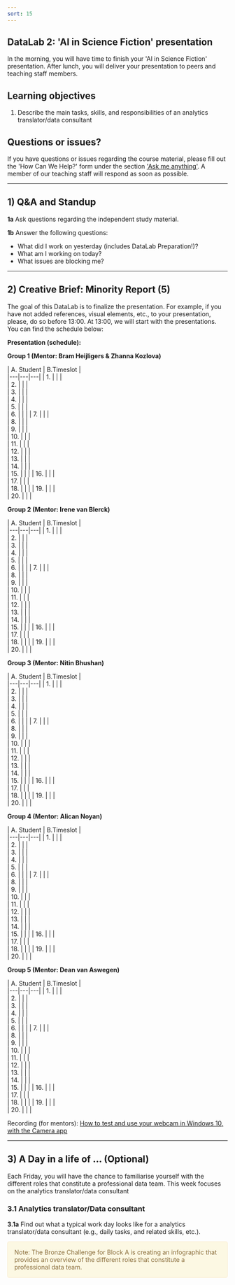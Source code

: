 ```yaml
---
sort: 15
---
```


## DataLab 2: 'AI in Science Fiction' presentation

In the morning, you will have time to finish your 'AI in Science Fiction' presentation. After lunch, you will deliver your presentation to peers and teaching staff members.  

## Learning objectives

1. Describe the main tasks, skills, and responsibilities of an analytics translator/data consultant

## Questions or issues?

If you have questions or issues regarding the course material, please fill out the 'How Can We Help?' form under the section ['Ask me anything'](https://adsai.buas.nl/Contact%20Us/). A member of our teaching staff will respond as soon as possible.

***

## 1) Q&A and Standup

__1a__ Ask questions regarding the independent study material.

__1b__ Answer the following questions:

- What did I work on yesterday (includes DataLab Preparation!)?
- What am I working on today?
- What issues are blocking me?

***

## 2) Creative Brief: Minority Report (5)


The goal of this DataLab is to finalize the presentation. For example, if you have not added references, visual elements, etc., to your presentation, please, do so before 13:00. At 13:00, we will start with the presentations. You can find the schedule below: 

__Presentation (schedule):__

__Group 1 (Mentor: Bram Heijligers & Zhanna Kozlova)__

| A. Student |  B.Timeslot |  
|---|---|---|
| 1.    |   |   |   
| 2.   |   |   |      
| 3.  |   |   |   
| 4.    |   |   |   
| 5.   |   |   |      
| 6.  |   |   | 
| 7.    |   |   |   
| 8.   |   |   |      
| 9.  |   |   |    
| 10.    |   |   |   
| 11.   |   |   |      
| 12.  |   |   |   
| 13.    |   |   |   
| 14.   |   |   |      
| 15.  |   |   | 
| 16.    |   |   |   
| 17.   |   |   |      
| 18.  |   |   | 
| 19.   |   |   |      
| 20.  |   |   |  

__Group 2 (Mentor: Irene van Blerck)__

| A. Student |  B.Timeslot |  
|---|---|---|
| 1.    |   |   |   
| 2.   |   |   |      
| 3.  |   |   |   
| 4.    |   |   |   
| 5.   |   |   |      
| 6.  |   |   | 
| 7.    |   |   |   
| 8.   |   |   |      
| 9.  |   |   |    
| 10.    |   |   |   
| 11.   |   |   |      
| 12.  |   |   |   
| 13.    |   |   |   
| 14.   |   |   |      
| 15.  |   |   | 
| 16.    |   |   |   
| 17.   |   |   |      
| 18.  |   |   | 
| 19.   |   |   |      
| 20.  |   |   |      

__Group 3 (Mentor: Nitin Bhushan)__

| A. Student |  B.Timeslot |  
|---|---|---|
| 1.    |   |   |   
| 2.   |   |   |      
| 3.  |   |   |   
| 4.    |   |   |   
| 5.   |   |   |      
| 6.  |   |   | 
| 7.    |   |   |   
| 8.   |   |   |      
| 9.  |   |   |    
| 10.    |   |   |   
| 11.   |   |   |      
| 12.  |   |   |   
| 13.    |   |   |   
| 14.   |   |   |      
| 15.  |   |   | 
| 16.    |   |   |   
| 17.   |   |   |      
| 18.  |   |   | 
| 19.   |   |   |      
| 20.  |   |   |  

__Group 4 (Mentor: Alican Noyan)__

| A. Student |  B.Timeslot |  
|---|---|---|
| 1.    |   |   |   
| 2.   |   |   |      
| 3.  |   |   |   
| 4.    |   |   |   
| 5.   |   |   |      
| 6.  |   |   | 
| 7.    |   |   |   
| 8.   |   |   |      
| 9.  |   |   |    
| 10.    |   |   |   
| 11.   |   |   |      
| 12.  |   |   |   
| 13.    |   |   |   
| 14.   |   |   |      
| 15.  |   |   | 
| 16.    |   |   |   
| 17.   |   |   |      
| 18.  |   |   | 
| 19.   |   |   |      
| 20.  |   |    |  

__Group 5 (Mentor: Dean van Aswegen)__

| A. Student |  B.Timeslot |  
|---|---|---|
| 1.    |   |   |   
| 2.   |   |   |      
| 3.  |   |   |   
| 4.    |   |   |   
| 5.   |   |   |      
| 6.  |   |   | 
| 7.    |   |   |   
| 8.   |   |   |      
| 9.  |   |   |    
| 10.    |   |   |   
| 11.   |   |   |      
| 12.  |   |   |   
| 13.    |   |   |   
| 14.   |   |   |      
| 15.  |   |   | 
| 16.    |   |   |   
| 17.   |   |   |      
| 18.  |   |   | 
| 19.   |   |   |      
| 20.  |   |   |  


Recording (for mentors): [How to test and use your webcam in Windows 10, with the Camera app](https://www.digitalcitizen.life/how-use-camera-app-windows-10-your-webcam/)

***

## 3) A Day in a life of ... (Optional)

Each Friday, you will have the chance to familiarise yourself with the different roles that constitute a professional data team. This week focuses on the analytics translator/data consultant

### 3.1 Analytics translator/Data consultant

__3.1a__ Find out what a typical work day looks like for a analytics translator/data consultant (e.g., daily tasks, and related skills, etc.).

<div style="padding: 15px; border: 1px solid transparent; border-color: transparent; margin-bottom: 20px; border-radius: 4px; color: #8a6d3b;; background-color: #fcf8e3; border-color: #faebcc;">
Note: The Bronze Challenge for Block A is creating an infographic that provides an overview of the different roles that constitute a professional data team.
</div>
